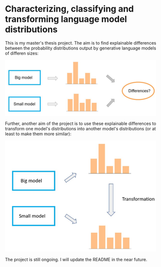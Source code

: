 # Characterizing, classifying and transforming language model distributions

This is my master's thesis project. The aim is to find explainable differences between the probability distributions output by generative language models of differen sizes:

<img src="images/differences.jpg"  width="500">


Further, another aim of the project is to use these explainable differences to transform one model's distributions into another model's distributions (or at least to make them more similar):

<img src="images/transformation.jpg" width="500">

The project is still ongoing. I will update the README in the near future.


